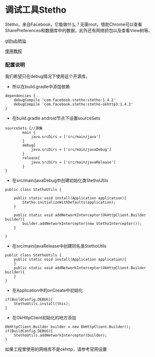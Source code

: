 # 调试工具Stetho


Stetho，来自Facebook，它能做什么？无需root，借助Chrome可以查看SharePreferences和数据库中的数据，此外还有网络抓包以及查看View树等。

[github地址](http://facebook.github.io/stetho/)

[使用教程](http://www.jianshu.com/p/03da9f91f41f)

### 配置说明
我们希望只在debug情况下使用这个开源库。

* 所以在build.gradle中添加依赖

```
dependencies {
	debugCompile 'com.facebook.stetho:stetho:1.4.2'
	debugCompile 'com.facebook.stetho:stetho-okhttp3:1.4.2'
}
```
* 在build.gradle android节点下设置sourceSets

```
sourceSets {//源集
        main {
            java.srcDirs = ['src/main/java']
        }
        debug{
            java.srcDirs = ['src/main/javaDebug']
        }
        release{
            java.srcDirs = ['src/main/javaRelease']
        }
}
```
* 在src/main/javaDebug中创建初始化类StethoUtils

```
public class StethoUtils {

    public static void install(Application application){
        Stetho.initializeWithDefaults(application);
    }

    public static void addNetworkInterceptor(OkHttpClient.Builder builder){
        builder.addNetworkInterceptor(new StethoInterceptor());
    }

}
```
* 在src/main/javaRelease中创建同名类StethoUtils

```
public class StethoUtils {
    public static void install(Application application){
    }
    public static void addNetworkInterceptor(OkHttpClient.Builder builder){
    }
}
```
* 在Application中的onCreate中初始化

```
if(BuildConfig.DEBUG){
	StethoUtils.install(this);
}
```
* 在OkHttpClient初始化的地方添加

```
OkHttpClient.Builder builder = new OkHttpClient.Builder();
if(BuildConfig.DEBUG){
	StethoUtils.addNetworkInterceptor(builder);
}
```

如果工程里使用的网络库不是okhttp，请参考官网设置




